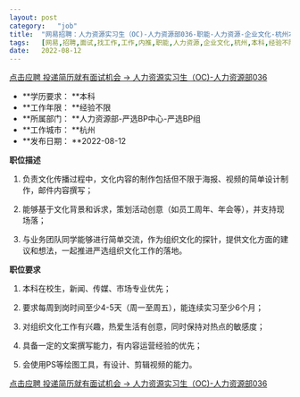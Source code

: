 ```yaml
---
layout:	post
category:	"job"
title:	"网易招聘：人力资源实习生（OC)-人力资源部036-职能-人力资源-企业文化-杭州本科经验不限"
tags:	[网易,招聘,面试,找工作,工作,内推,职能,人力资源,企业文化,杭州,本科,经验不限]
date:	2022-08-12
---
```


[点击应聘 投递简历就有面试机会 ->  人力资源实习生（OC)-人力资源部036](http://mobile.bole.netease.com/bole/boleDetail?id=42296&employeeId=346f03c3cda5f04c&key=all)



- **学历要求： **本科
- **工作年限： **经验不限
- **所属部门： **人力资源部-严选BP中心-严选BP组
- **工作城市： **杭州
- **发布日期： **2022-08-12



**职位描述**

1. 负责文化传播过程中，文化内容的制作包括但不限于海报、视频的简单设计制作，邮件内容撰写；

2. 能够基于文化背景和诉求，策划活动创意（如员工周年、年会等），并支持现场落；

3. 与业务团队同学能够进行简单交流，作为组织文化的探针，提供文化方面的建议和想法，一起推进严选组织文化工作的落地。



**职位要求**

1. 本科在校生，新闻、传媒、市场专业优先；

2. 要求每周到岗时间至少4-5天（周一至周五），能连续实习至少6个月；

3. 对组织文化工作有兴趣，热爱生活有创意，同时保持对热点的敏感度；

4. 具备一定的文案撰写能力，有内容运营经验的优先；

5. 会使用PS等绘图工具，有设计、剪辑视频的能力。



[点击应聘 投递简历就有面试机会 ->  人力资源实习生（OC)-人力资源部036](http://mobile.bole.netease.com/bole/boleDetail?id=42296&employeeId=346f03c3cda5f04c&key=all)